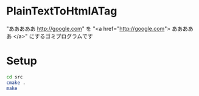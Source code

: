 PlainTextToHtmlATag
===================

"あああああ http://google.com" を "&lt;a href="http://google.com"&gt; あああああ &lt;/a&gt;" にするゴミプログラムです

# Setup

```zsh
cd src
cmake .
make
```

